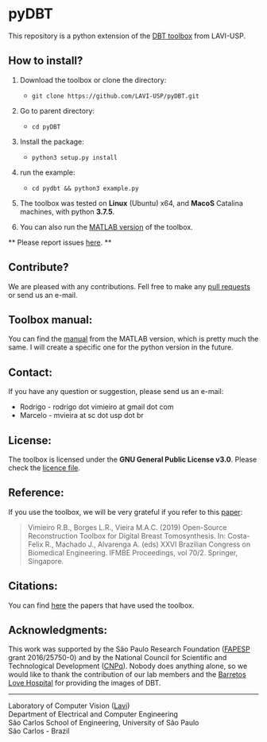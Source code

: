 pyDBT
======

This repository is a python extension of the [DBT toolbox](https://github.com/LAVI-USP/DBT-Reconstruction) from LAVI-USP. 



## How to install?

 1. Download the toolbox or clone the directory:
    
    * ```git clone https://github.com/LAVI-USP/pyDBT.git```

 2. Go to parent directory:

    * ```cd pyDBT```

 3. Install the package:

    * ```python3 setup.py install```

 4. run the example:

    * ```cd pydbt && python3 example.py```
 
 5. The toolbox was tested on **Linux** (Ubuntu) x64, and **MacoS** Catalina machines, with python **3.7.5**.
 
 6. You can also run the [MATLAB version](https://github.com/LAVI-USP/DBT-Reconstruction) of the toolbox.

** Please report issues [here](https://github.com/LAVI-USP/pyDBT/issues). **

## Contribute? 

We are pleased with any contributions. Fell free to make any [pull requests](https://github.com/LAVI-USP/pyDBT/pulls) or send us an e-mail.


## Toolbox manual:

You can find the [manual](https://github.com/LAVI-USP/DBT-Reconstruction/wiki/Toolbox-Manual) from the MATLAB version, which is pretty much the same. I will create a specific one for the python version in the future.

## Contact:

If you have any question or suggestion, please send us an e-mail:

- Rodrigo - rodrigo dot vimieiro at gmail dot com
- Marcelo - mvieira at sc dot usp dot br

## License:

The toolbox is licensed under the **GNU General Public License v3.0**. Please check the [licence file](https://github.com/LAVI-USP/pyDBT/blob/master/LICENSE).

## Reference:

If you use the toolbox, we will be very grateful if you refer to this [paper](https://doi.org/10.1007/978-981-13-2517-5_53):

> Vimieiro R.B., Borges L.R., Vieira M.A.C. (2019) Open-Source Reconstruction Toolbox for Digital Breast Tomosynthesis. In: Costa-Felix R., Machado J., Alvarenga A. (eds) XXVI Brazilian Congress on Biomedical Engineering. IFMBE Proceedings, vol 70/2. Springer, Singapore.

## Citations:

You can find [here](https://scholar.google.com.br/scholar?oi=bibs&hl=pt-BR&cites=3156269064066227282) the papers that have used the toolbox.

## Acknowledgments:

This work was supported by the São Paulo Research Foundation ([FAPESP](http://www.fapesp.br/) grant 2016/25750-0) and by the National Council for Scientific and Technological Development ([CNPq](http://www.cnpq.br/)). Nobody does anything alone, so we would like to thank the contribution of our lab members and the [Barretos Love Hospital](https://www.hcancerbarretos.com.br) for providing the images of DBT.

---

Laboratory of Computer Vision ([Lavi](http://iris.sel.eesc.usp.br/lavi/))  
Department of Electrical and Computer Engineering  
São Carlos School of Engineering, University of São Paulo  
São Carlos - Brazil
